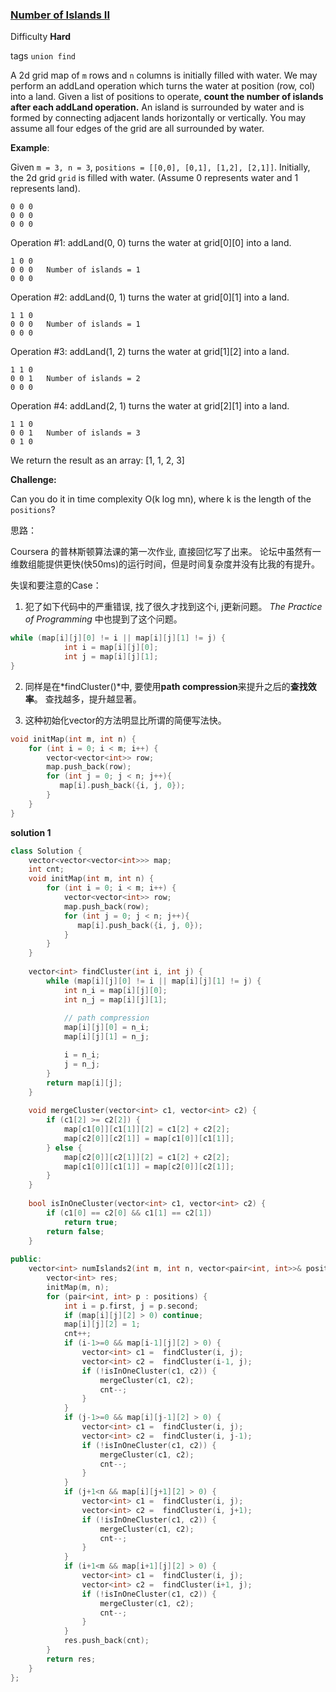 ### [Number of Islands II](https://leetcode.com/problems/number-of-islands-ii/)

Difficulty **Hard**

tags `union find` 

A 2d grid map of `m` rows and `n` columns is initially filled with water. We may perform an addLand operation which turns the water at position (row, col) into a land. Given a list of positions to operate, **count the number of islands after each addLand operation.** An island is surrounded by water and is formed by connecting adjacent lands horizontally or vertically. You may assume all four edges of the grid are all surrounded by water.

**Example**:

Given `m = 3, n = 3`, `positions = [[0,0], [0,1], [1,2], [2,1]]`.
Initially, the 2d grid `grid` is filled with water. (Assume 0 represents water and 1 represents land).

```
0 0 0
0 0 0
0 0 0
```
Operation #1: addLand(0, 0) turns the water at grid[0][0] into a land.

```
1 0 0
0 0 0   Number of islands = 1
0 0 0
```

Operation #2: addLand(0, 1) turns the water at grid[0][1] into a land.

```
1 1 0
0 0 0   Number of islands = 1
0 0 0
```

Operation #3: addLand(1, 2) turns the water at grid[1][2] into a land.

```
1 1 0
0 0 1   Number of islands = 2
0 0 0
```

Operation #4: addLand(2, 1) turns the water at grid[2][1] into a land.

```
1 1 0
0 0 1   Number of islands = 3
0 1 0
```

We return the result as an array: [1, 1, 2, 3]

**Challenge:**

Can you do it in time complexity O(k log mn), where k is the length of the `positions`?

思路：

Coursera 的普林斯顿算法课的第一次作业, 直接回忆写了出来。 论坛中虽然有一维数组能提供更快(快50ms)的运行时间，但是时间复杂度并没有比我的有提升。

失误和要注意的Case：

1.  犯了如下代码中的严重错误, 找了很久才找到这个i, j更新问题。 *The Practice of Programming* 中也提到了这个问题。 
```c++
while (map[i][j][0] != i || map[i][j][1] != j) {
            int i = map[i][j][0];
            int j = map[i][j][1];
}
```

2. 同样是在*findCluster()*中, 要使用**path compression**来提升之后的**查找效率**。 查找越多，提升越显著。

3. 这种初始化vector的方法明显比所谓的简便写法快。
```c++
void initMap(int m, int n) {
    for (int i = 0; i < m; i++) {
        vector<vector<int>> row;
        map.push_back(row);
        for (int j = 0; j < n; j++){ 
           map[i].push_back({i, j, 0});
        }
    }
}
```




**solution 1**

```c++
class Solution {
    vector<vector<vector<int>>> map;
    int cnt;
    void initMap(int m, int n) {
        for (int i = 0; i < m; i++) {
            vector<vector<int>> row;
            map.push_back(row);
            for (int j = 0; j < n; j++){ 
               map[i].push_back({i, j, 0});
            }
        }
    }
    
    vector<int> findCluster(int i, int j) {
        while (map[i][j][0] != i || map[i][j][1] != j) {
            int n_i = map[i][j][0];
            int n_j = map[i][j][1];
            
            // path compression
            map[i][j][0] = n_i;
            map[i][j][1] = n_j;

            i = n_i;
            j = n_j;
        }
        return map[i][j];
    }
    
    void mergeCluster(vector<int> c1, vector<int> c2) {
        if (c1[2] >= c2[2]) {
            map[c1[0]][c1[1]][2] = c1[2] + c2[2];
            map[c2[0]][c2[1]] = map[c1[0]][c1[1]];
        } else {
            map[c2[0]][c2[1]][2] = c1[2] + c2[2];
            map[c1[0]][c1[1]] = map[c2[0]][c2[1]];
        }
    }
    
    bool isInOneCluster(vector<int> c1, vector<int> c2) {
        if (c1[0] == c2[0] && c1[1] == c2[1])
            return true;
        return false;
    }
    
public:
    vector<int> numIslands2(int m, int n, vector<pair<int, int>>& positions) {
        vector<int> res;
        initMap(m, n);
        for (pair<int, int> p : positions) {
            int i = p.first, j = p.second;
            if (map[i][j][2] > 0) continue;
            map[i][j][2] = 1;
            cnt++;
            if (i-1>=0 && map[i-1][j][2] > 0) {
                vector<int> c1 =  findCluster(i, j);
                vector<int> c2 =  findCluster(i-1, j);
                if (!isInOneCluster(c1, c2)) {
                    mergeCluster(c1, c2);
                    cnt--;
                }
            }
            if (j-1>=0 && map[i][j-1][2] > 0) {
                vector<int> c1 =  findCluster(i, j);
                vector<int> c2 =  findCluster(i, j-1);
                if (!isInOneCluster(c1, c2)) {
                    mergeCluster(c1, c2);
                    cnt--;
                }
            }
            if (j+1<n && map[i][j+1][2] > 0) {
                vector<int> c1 =  findCluster(i, j);
                vector<int> c2 =  findCluster(i, j+1);
                if (!isInOneCluster(c1, c2)) {
                    mergeCluster(c1, c2);
                    cnt--;
                }
            }
            if (i+1<m && map[i+1][j][2] > 0) {
                vector<int> c1 =  findCluster(i, j);
                vector<int> c2 =  findCluster(i+1, j);
                if (!isInOneCluster(c1, c2)) {
                    mergeCluster(c1, c2);
                    cnt--;
                }
            }
            res.push_back(cnt);
        }
        return res;
    }
};
```
